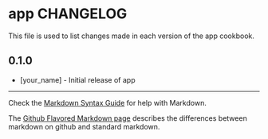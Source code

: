 # app CHANGELOG

This file is used to list changes made in each version of the app cookbook.

## 0.1.0
- [your_name] - Initial release of app

- - -
Check the [Markdown Syntax Guide](http://daringfireball.net/projects/markdown/syntax) for help with Markdown.

The [Github Flavored Markdown page](http://github.github.com/github-flavored-markdown/) describes the differences between markdown on github and standard markdown.
